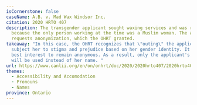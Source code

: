 ```yaml
---
isCornerstone: false
caseName: A.B. v. Mad Wax Windsor Inc.
citation: 2020 HRTO 407
description: The transgender applicant sought waxing services and was refused
  because the only person working at the time was a Muslim woman. The applicant
  requests anonymization, which the OHRT granted.
takeaway: "In this case, the OHRT recognizes that \"outing\" the applicant would
  subject her to stigma and prejudice based on her gender identity. It is in her
  best interest to remain anonymous. As a result, only the applicant's initials
  will be used instead of her name. "
url: https://www.canlii.org/en/on/onhrt/doc/2020/2020hrto407/2020hrto407.html?searchUrlHash=AAAAAQBPImdlbmRlciBleHByZXNzaW9uIiwgImdlbmRlciBpZGVudGl0eSIsICJnZW5kZXIiLCAiZGlzY3JpbWluYXRpb24iLCB0cmFuc2dlbmRlcgAAAAAB&resultIndex=1
themes:
  - Accessibility and Accomodation
  - Pronouns
  - Names
province: Ontario
---
```

